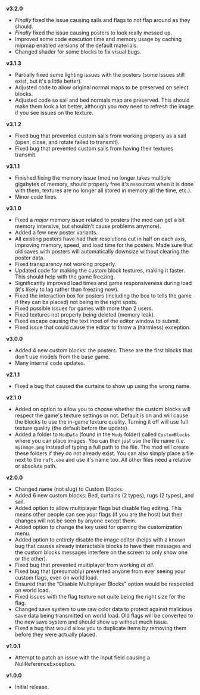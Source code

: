 **v3.2.0**
* *Finally* fixed the issue causing sails and flags to not flap around as they should.
* *Finally* fixed the issue causing posters to look really messed up.
* Improved some code execution time and memory usage by caching mipmap enabled versions of the default materials.
* Changed shader for some blocks to fix visual bugs.

**v3.1.3**
* Partially fixed some lighting issues with the posters (some issues still exist, but it's a little better).
* Adjusted code to allow original normal maps to be preserved on select blocks.
* Adjusted code so sail and bed normals map are preserved. This should make them look a lot better, although you *may* need to refresh the image if you see issues on the texture.

**v3.1.2**
* Fixed bug that prevented custom sails from working properly as a sail (open, close, and rotate failed to transmit).
* Fixed bug that prevented custom sails from having their textures transmit.

**v3.1.1**
* Finished fixing the memory issue (mod no longer takes multiple gigabytes of memory, should properly free it's resources when it is done with them, textures are no longer all stored in memory all the time, etc.).
* Minor code fixes.

**v3.1.0**
* Fixed a *major* memory issue related to posters (the mod can get a bit memory intensive, but shouldn't cause problems anymore).
* Added a few new poster variants.
* All existing posters have had their resolutions cut in half on each axis, improving memory, speed, and load time for the posters. Made sure that old saves with posters will automatically downsize without clearing the poster data.
* Fixed transparency not working properly.
* Updated code for making the custom block textures, making it faster. This should help with the game freezing.
* Significantly improved load times and game responsiveness during load (it's likely to lag rather than freezing now).
* Fixed the interaction box for posters (including the box to tells the game if they can be placed) not being in the right spots.
* Fixed possible issues for games with more than 2 users.
* Fixed textures not properly being deleted (memory leak).
* Fixed escape causing the text input of the editor window to submit.
* Fixed issue that could cause the editor to throw a (harmless) exception.

**v3.0.0**
* Added 4 new custom blocks: the posters. These are the first blocks that don't use models from the base game.
* Many internal code updates.

**v2.1.1**
* Fixed a bug that caused the curtains to show up using the wrong name.

**v2.1.0**
* Added on option to allow you to choose whether the custom blocks will respect the game's texture settings or not. Default is on and will cause the blocks to use the in-game texture quality. Turning it off will use full texture quality (the default before the update).
* Added a folder to `ModData` (found in the `Mods` folder) called `CustomBlocks` where you can place images. You can then just use the file name (i.e. `myImage.png` instead of typing a full path to the file. The mod will create these folders if they do not already exist. You can also simply place a file next to the `raft.exe` and use it's name too. All other files need a relative or absolute path.

**v2.0.0**
* Changed name (not slug) to Custom Blocks.
* Added 6 new custom blocks: Bed, curtains (2 types), rugs (2 types), and sail.
* Added option to allow multiplayer flags but disable flag editing. This means other people can see your flags (if you are the host) but their changes will not be seen by anyone except them.
* Added option to change the key used for opening the customization menu.
* Added option to entirely disable the image editor (helps with a known bug that causes already interactable blocks to have their messages and the custom blocks messages interfere on the screen to only show one or the other).
* Fixed bug that prevented multiplayer from working *at all*.
* Fixed bug that (presumably) prevented anyone from ever seeing your custom flags, even on world load.
* Ensured that the "Disable Multiplayer Blocks" option would be respected on world load.
* Fixed issues with the flag texture not quite being the right size for the flag.
* Changed save system to use raw color data to protect against malicious save data being transmitted on world load. Old flags will be converted to the new save system and should show up without much issue.
* Fixed a bug that would allow you to duplicate items by removing them before they were actually placed.

**v1.0.1**
* Attempt to patch an issue with the input field causing a NullReferenceException.

**v1.0.0**
* Initial release.
